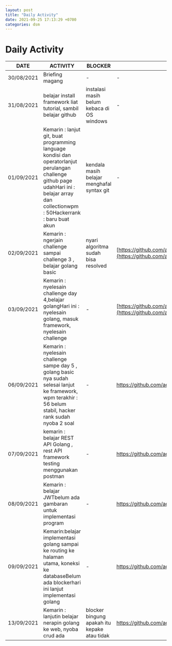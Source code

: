 ```yaml
---
layout: post
title: "Daily Activity"
date: 2021-09-25 17:13:29 +0700
categories: dsm
---
```


# Daily Activity

| DATE       | ACTIVITY                                                                                                                                                                                   | BLOCKER                                      | REPOSITORY                                                                                                           |
| ---------- | ------------------------------------------------------------------------------------------------------------------------------------------------------------------------------------------ | -------------------------------------------- | -------------------------------------------------------------------------------------------------------------------- |
| 30/08/2021 | Briefing magang                                                                                                                                                                            | -                                            | -                                                                                                                    |
| 31/08/2021 | belajar install framework liat tutorial, sambil belajar github                                                                                                                             | instalasi masih belum kebaca di OS windows   | -                                                                                                                    |
| 01/09/2021 | Kemarin : lanjut git, buat programming language kondisi dan operatorlanjut perulangan challenge github page udahHari ini : belajar array dan collectionwpm : 50Hackerrank : baru buat akun | kendala masih belajar menghafal syntax git   | -                                                                                                                    |
| 02/09/2021 | Kemarin : ngerjain challenge sampai challenge 3 , belajar golang basic                                                                                                                     | nyari algoritma sudah bisa resolved          | [https://github.com/adhiardiansyah/RefactoryChallengeDay](https://github.com/adhiardiansyah/RefactoryChallengeDay2)3 |
| 03/09/2021 | Kemarin : nyelesain challenge day 4,belajar golangHari ini : nyelesain golang, masuk framework, nyelesain challenge                                                                        | -                                            | [https://github.com/adhiardiansyah/RefactoryChallengeDay](https://github.com/adhiardiansyah/RefactoryChallengeDay2)5 |
| 06/09/2021 | Kemarin : nyelesain challenge sampe day 5 , golang basic nya sudah selesai lanjut ke framework, wpm terakhir : 56 belum stabil, hacker rank sudah nyoba 2 soal                             | -                                            | https://github.com/adhiardiansyah/golang-rest-api                                                                    |
| 07/09/2021 | kemarin : belajar REST API Golang , rest API framework testing menggunakan postman                                                                                                         | -                                            | https://github.com/adhiardiansyah/gin-gonic-rest-api                                                                 |
| 08/09/2021 | Kemarin : belajar JWTbelum ada gambaran untuk implementasi program                                                                                                                         | -                                            | https://github.com/adhiardiansyah/gin-gonic-restful-api                                                              |
| 09/09/2021 | Kemarin:belajar implementasi golang sampai ke routing ke halaman utama, koneksi ke databaseBelum ada blockerhari ini lanjut implementasi golang                                            | -                                            | https://github.com/adhiardiansyah/goweb                                                                              |
| 13/09/2021 | Kemarin : lanjutin belajar nerapin golang ke web, nyoba crud ada                                                                                                                           | blocker bingung apakah itu kepake atau tidak | https://github.com/adhiardiansyah/goshop                                                                             |
